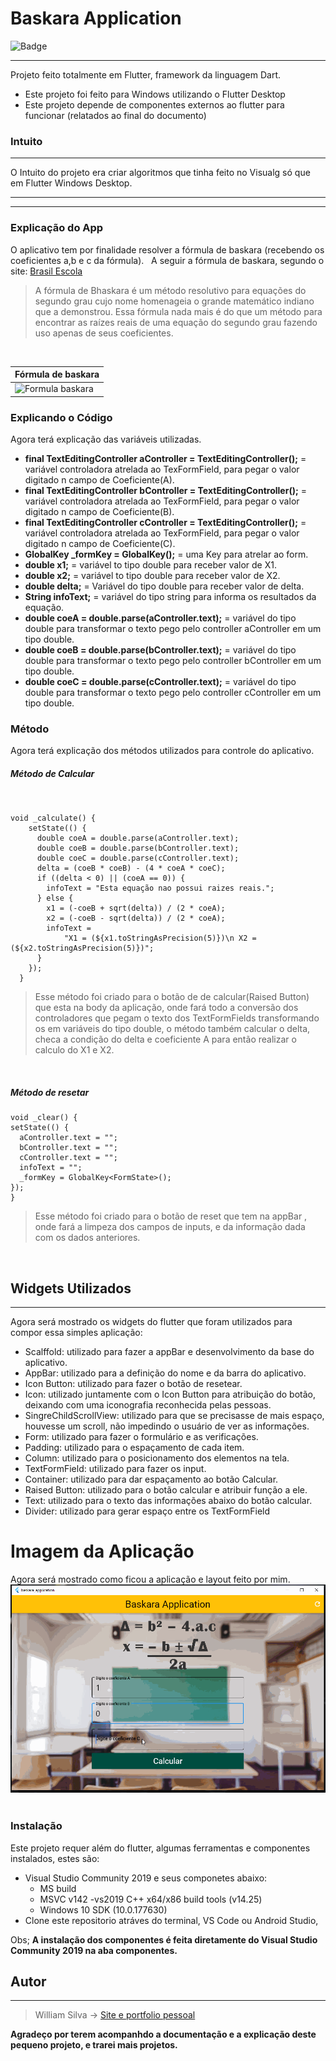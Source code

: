 # Baskara Application
![Badge](https://img.shields.io/static/v1?label=FLUTTER&message=framework&color=blue&style=for-the-badge&logo=flutter)
***
Projeto feito totalmente em Flutter, framework da linguagem Dart. 
* Este projeto foi feito para Windows utilizando o Flutter Desktop 
* Este projeto depende de componentes externos ao flutter para funcionar (relatados ao final do documento)
### **Intuito**
***
O Intuito do projeto era criar algoritmos que tinha feito no Visualg só que em Flutter Windows Desktop.
___
___
### Explicação do App 
O aplicativo tem por finalidade resolver a fórmula de baskara (recebendo os coeficientes a,b e c da fórmula). 
&nbsp;
A seguir a fórmula de baskara, segundo o site: [Brasil Escola](https://brasilescola.uol.com.br/matematica/demonstracao-formula-bhaskara.htm)
>A fórmula de Bhaskara é um método resolutivo para equações do segundo grau cujo nome homenageia o grande matemático indiano que a demonstrou. Essa fórmula nada mais é do que um método para encontrar as raízes reais de uma equação do segundo grau fazendo uso apenas de seus coeficientes. 

&nbsp;

Fórmula de baskara   |
--------- |
![Formula baskara](http://2a2010jmc.files.wordpress.com/2010/04/formula-de-bhaskara.jpg) | &nbsp;
### Explicando o Código &nbsp;
Agora terá explicação das variáveis utilizadas.

*  **final TextEditingController aController = TextEditingController();** = variável controladora atrelada ao TexFormField, para pegar o valor digitado n campo de Coeficiente(A).
* **final TextEditingController bController = TextEditingController();** = variável controladora atrelada ao TexFormField, para pegar o valor digitado n campo de Coeficiente(B).
* **final TextEditingController cController = TextEditingController();** = variável controladora atrelada ao TexFormField, para pegar o valor digitado n campo de Coeficiente(C).
* **GlobalKey<FormState> _formKey = GlobalKey<FormState>();** = uma Key para atrelar ao form.
* **double x1;** = variável to tipo double para receber valor de X1.
* **double x2;** = variável to tipo double para receber valor de X2.
* **double delta;** = Variável do tipo double para receber valor de delta.
* **String infoText;** = variável do tipo string para informa os resultados da equação.
* **double coeA = double.parse(aController.text);** = variável do tipo double para transformar o texto pego pelo controller aController em um tipo double.
* **double coeB = double.parse(bController.text);** = variável do tipo double para transformar o texto pego pelo controller bController em um tipo double.
* **double coeC = double.parse(cController.text);** = variável do tipo double para transformar o texto pego pelo controller cController em um tipo double.
&nbsp; 
### Método
Agora terá explicação dos métodos utilizados para controle do aplicativo. &nbsp; 
##### Método de Calcular 
&nbsp;

    void _calculate() {
        setState(() {
          double coeA = double.parse(aController.text);
          double coeB = double.parse(bController.text);
          double coeC = double.parse(cController.text);
          delta = (coeB * coeB) - (4 * coeA * coeC);
          if ((delta < 0) || (coeA == 0)) {
            infoText = "Esta equação nao possui raizes reais.";
          } else {
            x1 = (-coeB + sqrt(delta)) / (2 * coeA);
            x2 = (-coeB - sqrt(delta)) / (2 * coeA);
            infoText =
                "X1 = (${x1.toStringAsPrecision(5)})\n X2 = (${x2.toStringAsPrecision(5)})";
          }
        });
      }

> Esse método foi criado para o botão de de calcular(Raised Button) que esta na body da aplicação, onde fará todo a conversão dos controladores que pegam o texto dos TextFormFields transformando os em variáveis do tipo double, o método também calcular o delta, checa a condição do delta e coeficiente A para então realizar o calculo do X1 e X2.

&nbsp;
##### Método de resetar

    void _clear() {
    setState(() {
      aController.text = "";
      bController.text = "";
      cController.text = "";
      infoText = "";
      _formKey = GlobalKey<FormState>();
    });
    }
      
> Esse método foi criado para o botão de reset que tem na appBar , onde fará a limpeza dos campos de inputs, e da informação dada com os dados anteriores.

&nbsp;
## Widgets Utilizados
***
Agora será mostrado os widgets do flutter que foram utilizados para compor essa simples aplicação:

  - Scalffold: utilizado para fazer a appBar e desenvolvimento da base do aplicativo.
- AppBar: utilizado para a definição do nome e da barra do aplicativo.
- Icon Button: utilizado para fazer o botão de resetear.
- Icon: utilizado juntamente com o Icon Button para atribuição do botão, deixando com uma iconografia reconhecida pelas pessoas.
- SingreChildScrollView: utilizado para que se precisasse de mais espaço, houvesse um scroll, não impedindo o usuário de ver as informações.
- Form: utilizado para fazer o formulário e as verificações.
- Padding: utilizado para o espaçamento de cada item.
- Column: utilizado para o posicionamento dos elementos na tela.
- TextFormField: utilizado para fazer os input.
- Container: utilizado para dar espaçamento ao botão Calcular.
- Raised Button: utilizado para o botão calcular e atribuir função a ele.
- Text: utilizado para o texto das informações abaixo do botão calcular.
- Divider: utilizado para gerar espaço entre os TextFormField

# Imagem da Aplicação
Agora será mostrado como ficou a aplicação e layout feito por mim.
![Alt ou título da imagem](images/bas.gif)
&nbsp;

### Instalação
Este projeto requer além do flutter, algumas ferramentas e componentes instalados, estes são: 
- Visual Studio Community 2019 e seus componetes abaixo:
    - MS build
    - MSVC v142 -vs2019 C++ x64/x86 build tools (v14.25)
    - Windows 10 SDK (10.0.177630)
- Clone este repositorio atráves do terminal, VS Code ou Android Studio,

Obs; **A instalação dos componentes é feita diretamente do Visual Studio Community 2019 na aba componentes.**

## Autor
***
> William Silva -> [Site e portfolio pessoal](https://bywilliams.github.io/portfolio/)

**Agradeço por terem acompanhdo a documentação e a explicação deste pequeno projeto, e trarei mais projetos.**




